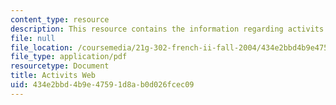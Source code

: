```yaml
---
content_type: resource
description: This resource contains the information regarding activits web.
file: null
file_location: /coursemedia/21g-302-french-ii-fall-2004/434e2bbd4b9e47591d8ab0d026fcec09_MIT21G_302_F04_Web_G.pdf
file_type: application/pdf
resourcetype: Document
title: Activits Web
uid: 434e2bbd-4b9e-4759-1d8a-b0d026fcec09
---
```

